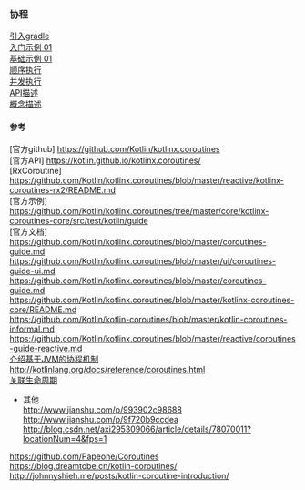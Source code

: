 ### 协程   

[引入gradle](Sample/gradle.md)  
[入门示例 01](Sample/HelloWorld_01.md)  
[基础示例 01](Sample/Sample_01.md)   
[顺序执行](Sample/Order_01.md)  
[并发执行](Sample/Order_02.md)  
[API描述](ApiDescription/api_description.md)  
[概念描述](Concept/Concept.md)  


#### 参考  
[官方github]  https://github.com/Kotlin/kotlinx.coroutines    
[官方API]  https://kotlin.github.io/kotlinx.coroutines/   
[RxCoroutine]  https://github.com/Kotlin/kotlinx.coroutines/blob/master/reactive/kotlinx-coroutines-rx2/README.md  
[官方示例]   https://github.com/Kotlin/kotlinx.coroutines/tree/master/core/kotlinx-coroutines-core/src/test/kotlin/guide  
[官方文档]  https://github.com/Kotlin/kotlinx.coroutines/blob/master/coroutines-guide.md  
https://github.com/Kotlin/kotlinx.coroutines/blob/master/ui/coroutines-guide-ui.md  
https://github.com/Kotlin/kotlinx.coroutines/blob/master/coroutines-guide.md  
https://github.com/Kotlin/kotlinx.coroutines/blob/master/kotlinx-coroutines-core/README.md  
https://github.com/Kotlin/kotlin-coroutines/blob/master/kotlin-coroutines-informal.md  
https://github.com/Kotlin/kotlinx.coroutines/blob/master/reactive/coroutines-guide-reactive.md  
[介绍基于JVM的协程机制](https://kotlinlang.org/docs/tutorials/coroutines-basic-jvm.html)   
http://kotlinlang.org/docs/reference/coroutines.html  
[关联生命周期](https://github.com/Kotlin/kotlinx.coroutines/blob/master/coroutines-guide.md#cancellation-via-explicit-job)  

- 其他  
http://www.jianshu.com/p/993902c98688  
http://www.jianshu.com/p/9f720b9ccdea  
http://blog.csdn.net/axi295309066/article/details/78070011?locationNum=4&fps=1  

https://github.com/Papeone/Coroutines  
https://blog.dreamtobe.cn/kotlin-coroutines/  
http://johnnyshieh.me/posts/kotlin-coroutine-introduction/  



